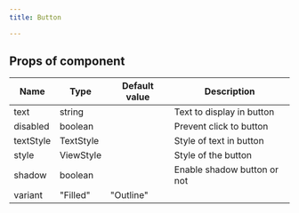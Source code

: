 ```yaml
---
title: Button

---
```



## Props of component

| Name               | Type                                | Default value | Description              |
| ------------------ | ----------------------------------- | ------------- | ------------------------ |
| text| string| | Text to display in button|
| disabled| boolean| | Prevent click to button|
| textStyle| TextStyle| | Style of text in button|
| style| ViewStyle| | Style of the button|
| shadow| boolean| | Enable shadow button or not|
| variant| "Filled" | "Outline"| | Type of button|
